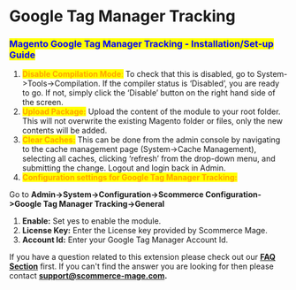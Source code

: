 # Google Tag Manager Tracking

### <mark style="color:blue;">Magento Google Tag Manager Tracking - Installation/Set-up Guide</mark>

1. <mark style="color:orange;">**Disable Compilation Mode**</mark><mark style="color:orange;">:</mark> To check that this is disabled, go to System->Tools->Compilation. If the compiler status is ‘Disabled’, you are ready to go. If not, simply click the ‘Disable’ button on the right hand side of the screen.
2. <mark style="color:orange;">**Upload Package:**</mark> Upload the content of the module to your root folder. This will not overwrite the existing Magento folder or files, only the new contents will be added.
3. <mark style="color:orange;">**Clear Caches:**</mark> This can be done from the admin console by navigating to the cache management page (System->Cache Management), selecting all caches, clicking ‘refresh’ from the drop-down menu, and submitting the change. Logout and login back in Admin.
4. <mark style="color:orange;">**Configuration settings for Google Tag Manager Tracking:**</mark>

Go to **Admin->System->Configuration->Scommerce Configuration->Google Tag Manager Tracking->General**

1. **Enable:** Set yes to enable the module.
2. **License Key:** Enter the License key provided by Scommerce Mage.
3. **Account Id:** Enter your Google Tag Manager Account Id.

If you have a question related to this extension please check out our [**FAQ Section**](https://www.scommerce-mage.com/magento-google-tag-manager-tracking.html#faq) first. If you can't find the answer you are looking for then please contact [**support@scommerce-mage.com**](mailto:core@scommerce-mage.com)**.**
